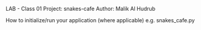 LAB - Class 01
Project: snakes-cafe
Author: Malik Al Hudrub

How to initialize/run your application (where applicable)
e.g. snakes_cafe.py
